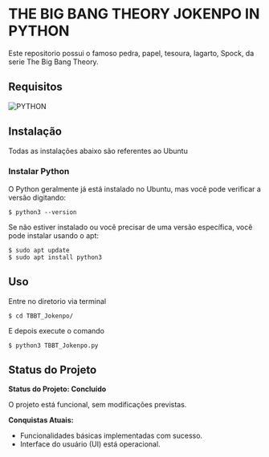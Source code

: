 # THE BIG BANG THEORY JOKENPO IN PYTHON

Este repositorio possui o famoso pedra, papel, tesoura, lagarto, Spock, da serie The Big Bang Theory.

## Requisitos

<div>
  <img src="https://img.shields.io/badge/Python-F4D03F?style=for-the-badge&amp;logo=Python&amp;logoColor=black" alt="PYTHON">
</div>

## Instalação

Todas as instalações abaixo são referentes ao Ubuntu

### Instalar Python

O Python geralmente já está instalado no Ubuntu, mas você pode verificar a versão digitando:

    $ python3 --version

Se não estiver instalado ou você precisar de uma versão específica, você pode instalar usando o apt:

    $ sudo apt update
    $ sudo apt install python3

## Uso

Entre no diretorio via terminal

    $ cd TBBT_Jokenpo/

E depois execute o comando

    $ python3 TBBT_Jokenpo.py

## Status do Projeto

**Status do Projeto: Concluído**

O projeto está funcional, sem modificações previstas.

**Conquistas Atuais:**
- Funcionalidades básicas implementadas com sucesso.
- Interface do usuário (UI) está operacional.